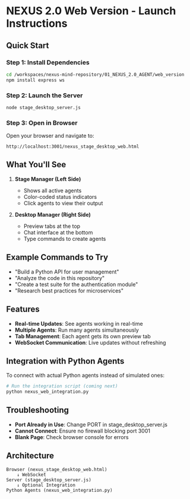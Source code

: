 # NEXUS 2.0 Web Version - Launch Instructions

## Quick Start

### Step 1: Install Dependencies
```bash
cd /workspaces/nexus-mind-repository/01_NEXUS_2.0_AGENT/web_version
npm install express ws
```

### Step 2: Launch the Server
```bash
node stage_desktop_server.js
```

### Step 3: Open in Browser
Open your browser and navigate to:
```
http://localhost:3001/nexus_stage_desktop_web.html
```

## What You'll See

1. **Stage Manager (Left Side)**
   - Shows all active agents
   - Color-coded status indicators
   - Click agents to view their output

2. **Desktop Manager (Right Side)**
   - Preview tabs at the top
   - Chat interface at the bottom
   - Type commands to create agents

## Example Commands to Try

- "Build a Python API for user management"
- "Analyze the code in this repository"
- "Create a test suite for the authentication module"
- "Research best practices for microservices"

## Features

- **Real-time Updates**: See agents working in real-time
- **Multiple Agents**: Run many agents simultaneously
- **Tab Management**: Each agent gets its own preview tab
- **WebSocket Communication**: Live updates without refreshing

## Integration with Python Agents

To connect with actual Python agents instead of simulated ones:
```bash
# Run the integration script (coming next)
python nexus_web_integration.py
```

## Troubleshooting

- **Port Already in Use**: Change PORT in stage_desktop_server.js
- **Cannot Connect**: Ensure no firewall blocking port 3001
- **Blank Page**: Check browser console for errors

## Architecture

```
Browser (nexus_stage_desktop_web.html)
    ↓ WebSocket
Server (stage_desktop_server.js)
    ↓ Optional Integration
Python Agents (nexus_web_integration.py)
```